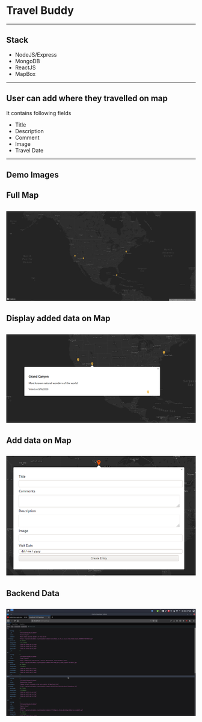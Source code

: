 # Travel Buddy
---

## Stack
- NodeJS/Express
- MongoDB
- ReactJS
- MapBox
---

## User can add where they travelled on map
It contains following fields
- Title
- Description
- Comment
- Image
- Travel Date
--- 

## Demo Images

## Full Map
![Screenshot](https://raw.githubusercontent.com/indahud/Travel-Buddy/master/Static/full-map.png)
---

## Display added data on Map
![Screenshot](https://raw.githubusercontent.com/indahud/Travel-Buddy/master/Static/display_data.png)
---

## Add data on Map
![Screenshot](https://raw.githubusercontent.com/indahud/Travel-Buddy/master/Static/add_data.png)
---
## Backend Data
![Screenshot](https://raw.githubusercontent.com/indahud/Travel-Buddy/master/Static/backend_data.png)
---
